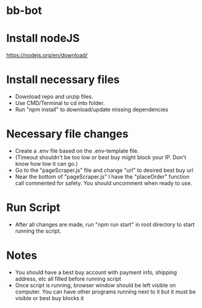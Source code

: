 # bb-bot

# Install nodeJS
https://nodejs.org/en/download/

# Install necessary files
* Download repo and unzip files.
* Use CMD/Terminal to cd into folder.
* Run "npm install" to download/update missing dependencies

# Necessary file changes
* Create a .env file based on the .env-template file.
* (Timeout shouldn't be too low or best buy might block your IP. Don't know how low it can go.)
* Go to the "pageScraper.js" file and change "url" to desired best buy url
* Near the bottom of "pageScraper.js" I have the "placeOrder" function call commented for safety. You should uncomment when ready to use.

# Run Script
* After all changes are made, run "npm run start" in root directory to start running the script.

# Notes
* You should have a best buy account with payment info, shipping address, etc all filled before running script
* Once script is running, browser window should be left visible on computer. You can have other programs running next to it but it must be visible or best buy blocks it
